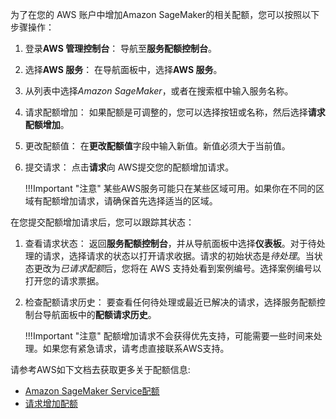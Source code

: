 为了在您的 AWS 账户中增加Amazon SageMaker的相关配额，您可以按照以下步骤操作：

1. 登录**AWS 管理控制台**： 导航至**服务配额控制台**。

2. 选择**AWS 服务**： 在导航面板中，选择**AWS 服务**。

3. 从列表中选择*Amazon SageMaker*，或者在搜索框中输入服务名称。

4. 请求配额增加： 如果配额是可调整的，您可以选择按钮或名称，然后选择**请求配额增加**。

5. 更改配额值： 在**更改配额值**字段中输入新值。新值必须大于当前值。

6. 提交请求： 点击**请求**向 AWS提交您的配额增加请求。

    !!!Important "注意"
        某些AWS服务可能只在某些区域可用。如果你在不同的区域有配额增加请求，请确保首先选择适当的区域。

在您提交配额增加请求后，您可以跟踪其状态：

1. 查看请求状态： 返回**服务配额控制台**，并从导航面板中选择**仪表板**。对于待处理的请求，选择请求的状态以打开请求收据。请求的初始状态是*待处理*。当状态更改为*已请求配额*后，您将在 AWS 支持处看到案例编号。选择案例编号以打开您的请求票据。

2. 检查配额请求历史： 要查看任何待处理或最近已解决的请求，选择服务配额控制台导航面板中的**配额请求历史**。

    !!!Important "注意"
        配额增加请求不会获得优先支持，可能需要一些时间来处理。如果您有紧急请求，请考虑直接联系AWS支持。

请参考AWS如下文档去获取更多关于配额信息:

* [Amazon SageMaker Service配额](https://docs.aws.amazon.com/general/latest/gr/sagemaker.html)
* [请求增加配额](https://docs.aws.amazon.com/servicequotas/latest/userguide/request-quota-increase.html)


